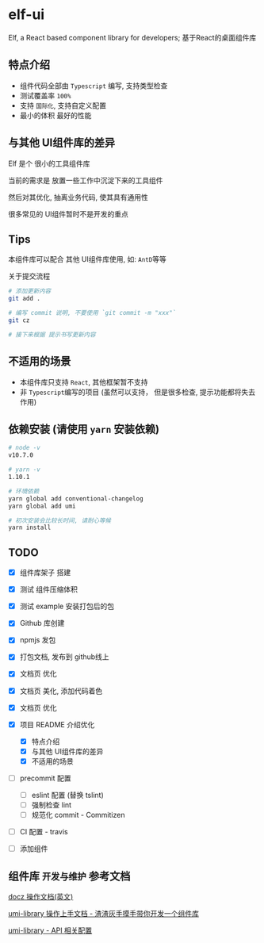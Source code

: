 # elf-ui
Elf, a React based component library for developers; 基于React的桌面组件库


## 特点介绍
* 组件代码全部由 `Typescript` 编写, 支持类型检查
* 测试覆盖率 `100%`
* 支持 `国际化`, 支持自定义配置
* 最小的体积 最好的性能


## 与其他 UI组件库的差异
Elf 是个 很小的工具组件库

当前的需求是 放置一些工作中沉淀下来的工具组件

然后对其优化, 抽离业务代码, 使其具有通用性

很多常见的 UI组件暂时不是开发的重点


## Tips
本组件库可以配合 其他 UI组件库使用, 如: `AntD`等等

关于提交流程
```bash
# 添加更新内容
git add .

# 编写 commit 说明, 不要使用 `git commit -m "xxx"`
git cz

# 接下来根据 提示书写更新内容
```


## 不适用的场景
* 本组件库只支持 `React`, 其他框架暂不支持
* 非 `Typescript`编写的项目 (虽然可以支持， 但是很多检查, 提示功能都将失去作用)


## 依赖安装 (请使用 `yarn` 安装依赖)
```bash
# node -v
v10.7.0

# yarn -v
1.10.1

# 环境依赖
yarn global add conventional-changelog
yarn global add umi

# 初次安装会比较长时间, 请耐心等候
yarn install
```


## TODO
- [x] 组件库架子 搭建
- [x] 测试 组件压缩体积
- [x] 测试 example 安装打包后的包
- [x] Github 库创建
- [x] npmjs 发包
- [x] 打包文档, 发布到 github线上
- [x] 文档页 优化
- [x] 文档页 美化, 添加代码着色
- [x] 文档页 优化
- [x] 项目 README 介绍优化
  - [x] 特点介绍
  - [x] 与其他 UI组件库的差异
  - [x] 不适用的场景
- [ ] precommit 配置
  - [ ] eslint 配置 (替换 tslint)
  - [ ] 强制检查 lint
  - [ ] 规范化 commit - Commitizen
- [ ] CI 配置 - travis
- [ ] 添加组件


## 组件库 `开发与维护` 参考文档
[docz 操作文档(英文)](https://www.docz.site/)

[umi-library 操作上手文档 - 渣渣灰手摸手带你开发一个组件库](https://github.com/clock157/blog/issues/1)

[umi-library - API 相关配置](https://github.com/umijs/umi/tree/master/packages/umi-library)

